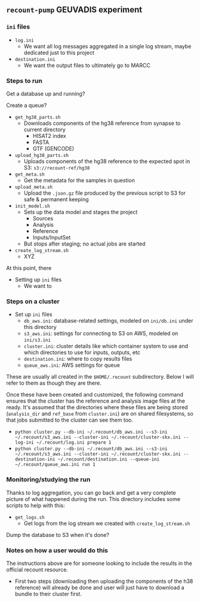 ## `recount-pump` GEUVADIS experiment

### `ini` files

* `log.ini`
    * We want all log messages aggregated in a single log stream, maybe dedicated just to this project
* `destination.ini`
    * We want the output files to ultimately go to MARCC

### Steps to run

Get a database up and running?

Create a queue?

* `get_hg38_parts.sh`
    * Downloads components of the hg38 reference from synapse to current directory
        * HISAT2 index
        * FASTA
        * GTF (GENCODE)
* `upload_hg38_parts.sh`
    * Uploads components of the hg38 reference to the expected spot in S3: `s3://recount-ref/hg38`
* `get_meta.sh`
    * Get the metadata for the samples in question
* `upload_meta.sh`
    * Upload the `.json.gz` file produced by the previous script to S3 for safe & permanent keeping
* `init_model.sh`
    * Sets up the data model and stages the project
        * Sources
        * Analysis
        * Reference
        * Inputs/InputSet
    * But stops after staging; no actual jobs are started
* `create_log_stream.sh`
    * XYZ

At this point, there 

* Setting up `ini` files
    * We want to 

### Steps on a cluster

* Set up `ini` files
    * `db_aws.ini`: database-related settings, modeled on `ini/db.ini` under this directory
    * `s3_aws.ini`: settings for connecting to S3 on AWS, modeled on `ini/s3.ini`
    * `cluster.ini`: cluster details like which container system to use and which directories to use for inputs, outputs, etc
    * `destination.ini`: where to copy results files
    * `queue_aws.ini`: AWS settings for queue
    
These are usually all created in the `$HOME/.recount` subdirectory.  Below I will refer to them as though they are there.

Once these have been created and customized, the following command ensures that the cluster has the reference and analysis image files at the ready.  It's assumed that the directories where these files are being stored (`analysis_dir` and `ref_base` from `cluster.ini`) are on shared filesystems, so that jobs submitted to the cluster can see them too.

* `python cluster.py --db-ini ~/.recount/db_aws.ini --s3-ini ~/.recount/s3_aws.ini --cluster-ini ~/.recount/cluster-skx.ini --log-ini ~/.recount/log.ini prepare 1`
* `python cluster.py --db-ini ~/.recount/db_aws.ini --s3-ini ~/.recount/s3_aws.ini --cluster-ini ~/.recount/cluster-skx.ini --destination-ini ~/.recount/destination.ini --queue-ini ~/.recount/queue_aws.ini run 1`

### Monitoring/studying the run

Thanks to log aggregation, you can go back and get a very complete picture of what happened during the run.  This directory includes some scripts to help with this:

* `get_logs.sh`
    * Get logs from the log stream we created with `create_log_stream.sh`

Dump the database to S3 when it's done?

### Notes on how a user would do this

The instructions above are for someone looking to include the results in the official recount resource.

* First two steps (downloading then uploading the components of the h38 reference) will already be done and user will just have to download a bundle to their cluster first.